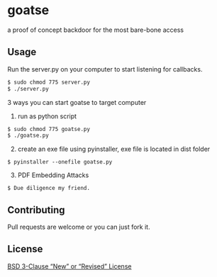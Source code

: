 # goatse
a proof of concept backdoor for the most bare-bone access

## Usage
Run the server.py on your computer to start listening for callbacks.
```bash
$ sudo chmod 775 server.py
$ ./server.py
```

3 ways you can start goatse to target computer
1. run as python script
```bash
$ sudo chmod 775 goatse.py
$ ./goatse.py
```
2. create an exe file using pyinstaller, exe file is located in dist folder
```
$ pyinstaller --onefile goatse.py
```
3. PDF Embedding Attacks
```
$ Due diligence my friend.
```

## Contributing
Pull requests are welcome or you can just fork it.

## License
[BSD 3-Clause “New” or “Revised” License](https://choosealicense.com/licenses/bsd-3-clause/)
